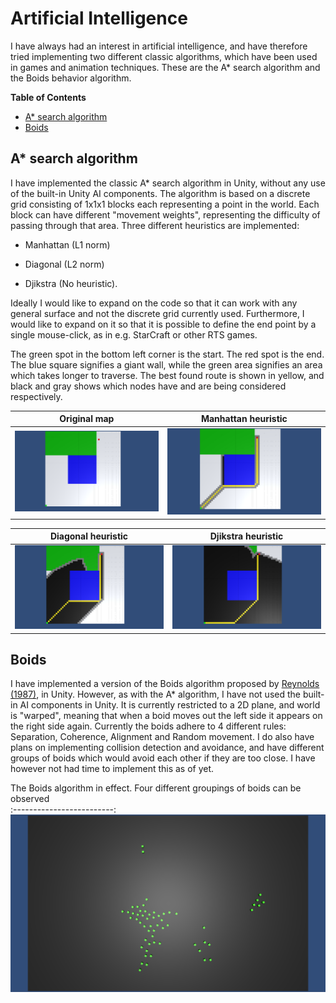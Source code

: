Artificial Intelligence
=======================

I have always had an interest in artificial intelligence, and have therefore tried implementing two different classic algorithms, which have been used in games and animation techniques. These are the A\* search algorithm and the Boids behavior algorithm.

**Table of Contents**
- [A* search algorithm](#a-search-algorithm)
- [Boids](#boids)

A\* search algorithm
--------------------

I have implemented the classic A\* search algorithm in Unity, without any use of the built-in Unity AI components. The algorithm is based on a discrete grid consisting of 1x1x1 blocks each representing a point in the world. Each block can have different "movement weights", representing the difficulty of passing through that area. Three different heuristics are implemented:

-   Manhattan (L1 norm)

-   Diagonal (L2 norm)

-   Djikstra (No heuristic).

Ideally I would like to expand on the code so that it can work with any general surface and not the discrete grid currently used. Furthermore, I would like to expand on it so that it is possible to define the end point by a single mouse-click, as in e.g. StarCraft or other RTS games.


The green spot in the bottom left corner is the start. The red spot is the end. The blue square signifies a giant wall, while the green area signifies an area which takes longer to traverse. The best found route is shown in yellow, and black and gray shows which nodes have and are being considered respectively.

Original map            | Manhattan heuristic
:-------------------------:|:-------------------------:
![](figures/A_base.png)  |  ![](figures/A_Manhatten.png)

Diagonal heuristic             | Djikstra heuristic
:-------------------------:|:-------------------------:
![](figures/A_Diagonal.png)  |  ![](figures/A_Djikstra.png)


Boids
-----

I have implemented a version of the Boids algorithm proposed by [Reynolds (1987)](http://doi.acm.org/10.1145/37402.37406), in Unity. However, as with the A\* algorithm, I have not used the built-in AI components in Unity. It is currently restricted to a 2D plane, and world is "warped", meaning that when a boid moves out the left side it appears on the right side again. Currently the boids adhere to 4 different rules: Separation, Coherence, Alignment and Random movement. I do also have plans on implementing collision detection and avoidance, and have different groups of boids which would avoid each other if they are too close. I have however not had time to implement this as of yet.

The Boids algorithm in effect. Four different groupings of boids can be observed           
:-------------------------:
![](figures/boids.png) 


